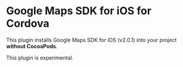 # Google Maps SDK for iOS for Cordova

This plugin installs Google Maps SDK for iOS (v2.0.1) into your project **without CocoaPods**.

This plugin is experimental.
